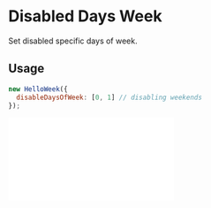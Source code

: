 # Disabled Days Week

Set disabled specific days of week.

## Usage

```js
new HelloWeek({
  disableDaysOfWeek: [0, 1] // disabling weekends
});
```

<iframe
    src="docs/v2/demos/02-disabled-days-week.html"
    frameborder="no"
    allowfullscreen="allowfullscreen">
</iframe>
